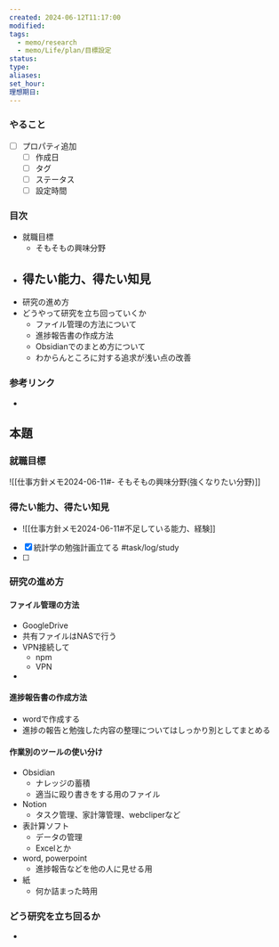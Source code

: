 ```yaml
---
created: 2024-06-12T11:17:00
modified: 
tags:
  - memo/research
  - memo/Life/plan/目標設定
status: 
type: 
aliases: 
set_hour: 
理想期日:
---
```

### やること
- [ ] プロパティ追加
	- [ ] 作成日
	- [ ] タグ
	- [ ] ステータス
	- [ ] 設定時間
### 目次
- 就職目標
	- そもそもの興味分野
- 得たい能力、得たい知見
	- 
- 研究の進め方
- どうやって研究を立ち回っていくか
	- ファイル管理の方法について
	- 進捗報告書の作成方法
	- Obsidianでのまとめ方について
	- わからんところに対する追求が浅い点の改善
### 参考リンク
- 
## 本題
### 就職目標
![[仕事方針メモ2024-06-11#- そもそもの興味分野(強くなりたい分野)]]
### 得たい能力、得たい知見
- ![[仕事方針メモ2024-06-11#不足している能力、経験]]
- [x] 統計学の勉強計画立てる #task/log/study
- [ ] 
### 研究の進め方
#### ファイル管理の方法
- GoogleDrive
- 共有ファイルはNASで行う
- VPN接続して
	- npm
	- VPN
- 
#### 進捗報告書の作成方法
- wordで作成する
- 進捗の報告と勉強した内容の整理についてはしっかり別としてまとめる
#### 作業別のツールの使い分け
- Obsidian
	- ナレッジの蓄積
	- 適当に殴り書きをする用のファイル
- Notion
	- タスク管理、家計簿管理、webcliperなど
- 表計算ソフト
	- データの管理
	- Excelとか
- word, powerpoint
	- 進捗報告などを他の人に見せる用
- 紙
	- 何か詰まった時用
### どう研究を立ち回るか
- 